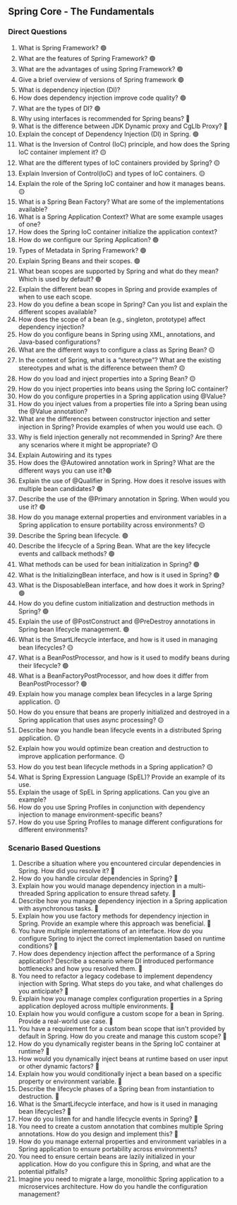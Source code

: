 ## Spring Core - The Fundamentals
### Direct Questions
1. What is Spring Framework? 🟢
2. What are the features of Spring Framework? 🟢
3. What are the advantages of using Spring Framework? 🟢
4. Give a brief overview of versions of Spring framework 🟢
5. What is dependency injection (DI)?
6. How does dependency injection improve code quality? 🟢
7. What are the types of DI? 🟢
8. Why using interfaces is recommended for Spring beans? 🔴
9. What is the difference between JDK Dynamic proxy and CgLIb Proxy? 🔴
10. Explain the concept of Dependency Injection (DI) in Spring. 🟢
11. What is the Inversion of Control (IoC) principle, and how does the Spring IoC container implement it? 🟡
12. What are the different types of IoC containers provided by Spring? 🟡
13. Explain Inversion of Control(IoC) and types of IoC containers. 🟡
14. Explain the role of the Spring IoC container and how it manages beans. 🟡
15. What is a Spring Bean Factory? What are some of the implementations available?
16. What is a Spring Application Context? What are some example usages of one?
17. How does the Spring IoC container initialize the application context?
18. How do we configure our Spring Application? 🟢
19. Types of Metadata in Spring Framework? 🟢
20. Explain Spring Beans and their scopes. 🟢
21. What bean scopes are supported by Spring and what do they mean? Which is used by default? 🟢
22. Explain the different bean scopes in Spring and provide examples of when to use each scope.
23. How do you define a bean scope in Spring? Can you list and explain the different scopes available?
24. How does the scope of a bean (e.g., singleton, prototype) affect dependency injection?
25. How do you configure beans in Spring using XML, annotations, and Java-based configurations?
26. What are the different ways to configure a class as Spring Bean? 🟡
27. In the context of Spring, what is a “stereotype”? What are the existing stereotypes and what is the difference between them? 🟡
28. How do you load and inject properties into a Spring Bean? 🟡
29. How do you inject properties into beans using the Spring IoC container?
30. How do you configure properties in a Spring application using @Value?
31. How do you inject values from a properties file into a Spring bean using the @Value annotation?
32. What are the differences between constructor injection and setter injection in Spring? Provide examples of when you would use each. 🟡
33. Why is field injection generally not recommended in Spring? Are there any scenarios where it might be appropriate? 🟡
34. Explain Autowiring and its types
35. How does the @Autowired annotation work in Spring? What are the different ways you can use it?🟢
36. Explain the use of @Qualifier in Spring. How does it resolve issues with multiple bean candidates? 🟢
37. Describe the use of the @Primary annotation in Spring. When would you use it? 🟢
38. How do you manage external properties and environment variables in a Spring application to ensure portability across environments? 🟡
39. Describe the Spring bean lifecycle. 🟢
40. Describe the lifecycle of a Spring Bean. What are the key lifecycle events and callback methods? 🟢
41. What methods can be used for bean initialization in Spring? 🟢
42. What is the InitializingBean interface, and how is it used in Spring? 🟢
43. What is the DisposableBean interface, and how does it work in Spring? 🟢
44. How do you define custom initialization and destruction methods in Spring? 🟢
45. Explain the use of @PostConstruct and @PreDestroy annotations in Spring bean lifecycle management. 🟢
46. What is the SmartLifecycle interface, and how is it used in managing bean lifecycles? 🟡
47. What is a BeanPostProcessor, and how is it used to modify beans during their lifecycle? 🟢
48. What is a BeanFactoryPostProcessor, and how does it differ from BeanPostProcessor? 🟢
49. Explain how you manage complex bean lifecycles in a large Spring application. 🟡
50. How do you ensure that beans are properly initialized and destroyed in a Spring application that uses async processing? 🟡
51. Describe how you handle bean lifecycle events in a distributed Spring application. 🟡
52. Explain how you would optimize bean creation and destruction to improve application performance. 🟡
53. How do you test bean lifecycle methods in a Spring application? 🟡
54. What is Spring Expression Language (SpEL)? Provide an example of its use.
55. Explain the usage of SpEL in Spring applications. Can you give an example?
56. How do you use Spring Profiles in conjunction with dependency injection to manage environment-specific beans?
57. How do you use Spring Profiles to manage different configurations for different environments?

### Scenario Based Questions

1. Describe a situation where you encountered circular dependencies in Spring. How did you resolve it? 🔴
2. How do you handle circular dependencies in Spring? 🔴
3. Explain how you would manage dependency injection in a multi-threaded Spring application to ensure thread safety. 🔴 
4. Describe how you manage dependency injection in a Spring application with asynchronous tasks. 🔴
5. Explain how you use factory methods for dependency injection in Spring. Provide an example where this approach was beneficial. 🔴
6. You have multiple implementations of an interface. How do you configure Spring to inject the correct implementation based on runtime conditions? 🔴
8. How does dependency injection affect the performance of a Spring application? Describe a scenario where DI introduced performance bottlenecks and how you resolved them. 🔴
9. You need to refactor a legacy codebase to implement dependency injection with Spring. What steps do you take, and what challenges do you anticipate? 🔴
10. Explain how you manage complex configuration properties in a Spring application deployed across multiple environments. 🔴
11. Explain how you would configure a custom scope for a bean in Spring. Provide a real-world use case. 🔴
12. You have a requirement for a custom bean scope that isn't provided by default in Spring. How do you create and manage this custom scope? 🔴
13. How do you dynamically register beans in the Spring IoC container at runtime? 🔴
14. How would you dynamically inject beans at runtime based on user input or other dynamic factors? 🔴
15. Explain how you would conditionally inject a bean based on a specific property or environment variable. 🔴
16. Describe the lifecycle phases of a Spring bean from instantiation to destruction. 🔴
17. What is the SmartLifecycle interface, and how is it used in managing bean lifecycles? 🔴
18. How do you listen for and handle lifecycle events in Spring? 🔴
19. You need to create a custom annotation that combines multiple Spring annotations. How do you design and implement this? 🔴
20. How do you manage external properties and environment variables in a Spring application to ensure portability across environments?
21. You need to ensure certain beans are lazily initialized in your application. How do you configure this in Spring, and what are the potential pitfalls?
22. Imagine you need to migrate a large, monolithic Spring application to a microservices architecture. How do you handle the configuration management?
